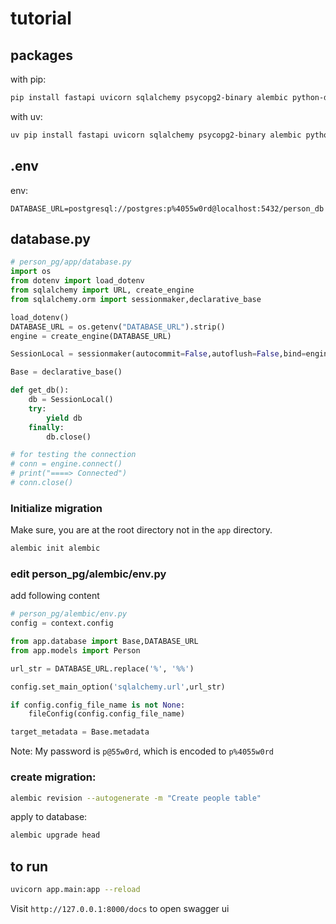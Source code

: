 # tutorial

## packages

with pip:

```sh
pip install fastapi uvicorn sqlalchemy psycopg2-binary alembic python-dotenv
```

with uv:

```sh
uv pip install fastapi uvicorn sqlalchemy psycopg2-binary alembic python-dotenv
```

## .env

env:

```env
DATABASE_URL=postgresql://postgres:p%4055w0rd@localhost:5432/person_db
```

## database.py

```py
# person_pg/app/database.py
import os
from dotenv import load_dotenv
from sqlalchemy import URL, create_engine
from sqlalchemy.orm import sessionmaker,declarative_base

load_dotenv()
DATABASE_URL = os.getenv("DATABASE_URL").strip()
engine = create_engine(DATABASE_URL)

SessionLocal = sessionmaker(autocommit=False,autoflush=False,bind=engine)

Base = declarative_base()

def get_db():
    db = SessionLocal()
    try:
        yield db
    finally:
        db.close()

# for testing the connection
# conn = engine.connect()
# print("====> Connected")
# conn.close()
```

### Initialize migration

Make sure, you are at the root directory not in the `app` directory.


```sh
alembic init alembic
```

### edit person_pg/alembic/env.py

add following content

```py
# person_pg/alembic/env.py
config = context.config

from app.database import Base,DATABASE_URL
from app.models import Person

url_str = DATABASE_URL.replace('%', '%%')

config.set_main_option('sqlalchemy.url',url_str)

if config.config_file_name is not None:
    fileConfig(config.config_file_name)

target_metadata = Base.metadata  
```

Note: My password is `p@55w0rd`, which is encoded to `p%4055w0rd`

### create migration:

```sh
alembic revision --autogenerate -m "Create people table"    
```

apply to database:

```sh
alembic upgrade head
```

## to run 

```sh
uvicorn app.main:app --reload
```

Visit `http://127.0.0.1:8000/docs` to open swagger ui